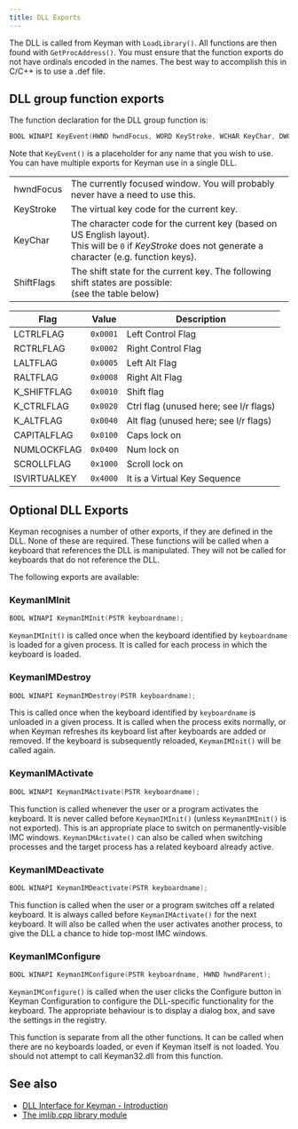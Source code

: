 ```yaml
---
title: DLL Exports
---
```


The DLL is called from Keyman with `LoadLibrary()`. All functions are
then found with `GetProcAddress()`. You must ensure that the function
exports do not have ordinals encoded in the names. The best way to
accomplish this in C/C++ is to use a .def file.

## DLL group function exports

The function declaration for the DLL group function is:

```c
BOOL WINAPI KeyEvent(HWND hwndFocus, WORD KeyStroke, WCHAR KeyChar, DWORD ShiftFlags);
```

Note that `KeyEvent()` is a placeholder for any name that you wish to
use. You can have multiple exports for Keyman use in a single DLL.

|            |       |
|------------|-------|
| hwndFocus  | The currently focused window. You will probably never have a need to use this. |
| KeyStroke  | The virtual key code for the current key. |
| KeyChar    |  The character code for the current key (based on US English layout). <br/> This will be `0` if _KeyStroke_ does not generate a character (e.g. function keys). |
| ShiftFlags |The shift state for the current key. The following shift states are possible:<br/> (see the table below) |

|     Flag     |   Value  | Description                            |
|--------------|----------|----------------------------------------|
| LCTRLFLAG    | `0x0001` | Left Control Flag                      |
| RCTRLFLAG    | `0x0002` | Right Control Flag                     |
| LALTFLAG     | `0x0005` | Left Alt Flag                          |
| RALTFLAG     | `0x0008` | Right Alt Flag                         |
| K_SHIFTFLAG  | `0x0010` | Shift flag                             |
| K_CTRLFLAG   | `0x0020` | Ctrl flag (unused here; see l/r flags) |
| K_ALTFLAG    | `0x0040` | Alt flag (unused here; see l/r flags)  |
| CAPITALFLAG  | `0x0100` | Caps lock on                           |
| NUMLOCKFLAG  | `0x0400` | Num lock on                            |
| SCROLLFLAG   | `0x1000` | Scroll lock on                         |
| ISVIRTUALKEY | `0x4000` | It is a Virtual Key Sequence           |

## Optional DLL Exports

Keyman recognises a number of other exports, if they are defined in the
DLL. None of these are required. These functions will be called when a
keyboard that references the DLL is manipulated. They will not be called
for keyboards that do not reference the DLL.

The following exports are available:

### KeymanIMInit

```c
BOOL WINAPI KeymanIMInit(PSTR keyboardname);
```

`KeymanIMInit()` is called once when the keyboard identified by
`keyboardname` is loaded for a given process. It is called for each
process in which the keyboard is loaded.

### KeymanIMDestroy

```c
BOOL WINAPI KeymanIMDestroy(PSTR keyboardname);
```

This is called once when the keyboard identified by `keyboardname` is
unloaded in a given process. It is called when the process exits
normally, or when Keyman refreshes its keyboard list after keyboards are
added or removed. If the keyboard is subsequently reloaded,
`KeymanIMInit()` will be called again.

### KeymanIMActivate

```c
BOOL WINAPI KeymanIMActivate(PSTR keyboardname);
```

This function is called whenever the user or a program activates the
keyboard. It is never called before `KeymanIMInit()` (unless
`KeymanIMInit()` is not exported). This is an appropriate place to
switch on permanently-visible IMC windows. `KeymanIMActivate()` can also
be called when switching processes and the target process has a related
keyboard already active.

### KeymanIMDeactivate

```c
BOOL WINAPI KeymanIMDeactivate(PSTR keyboardname);
```

This function is called when the user or a program switches off a
related keyboard. It is always called before `KeymanIMActivate()` for
the next keyboard. It will also be called when the user activates
another process, to give the DLL a chance to hide top-most IMC windows.

### KeymanIMConfigure

```c
BOOL WINAPI KeymanIMConfigure(PSTR keyboardname, HWND hwndParent);
```

`KeymanIMConfigure()` is called when the user clicks the Configure
button in Keyman Configuration to configure the DLL-specific
functionality for the keyboard. The appropriate behaviour is to display
a dialog box, and save the settings in the registry.

This function is separate from all the other functions. It can be called
when there are no keyboards loaded, or even if Keyman itself is not
loaded. You should not attempt to call Keyman32.dll from this function.

## See also

-  [DLL Interface for Keyman - Introduction](index)
-  [The imlib.cpp library module](imxlib)